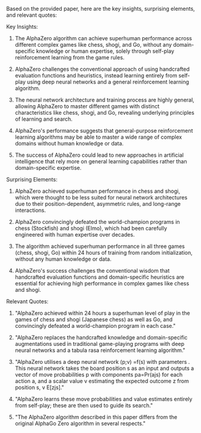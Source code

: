Based on the provided paper, here are the key insights, surprising elements, and relevant quotes:

Key Insights:

1. The AlphaZero algorithm can achieve superhuman performance across different complex games like chess, shogi, and Go, without any domain-specific knowledge or human expertise, solely through self-play reinforcement learning from the game rules.

2. AlphaZero challenges the conventional approach of using handcrafted evaluation functions and heuristics, instead learning entirely from self-play using deep neural networks and a general reinforcement learning algorithm.

3. The neural network architecture and training process are highly general, allowing AlphaZero to master different games with distinct characteristics like chess, shogi, and Go, revealing underlying principles of learning and search.

4. AlphaZero's performance suggests that general-purpose reinforcement learning algorithms may be able to master a wide range of complex domains without human knowledge or data.

5. The success of AlphaZero could lead to new approaches in artificial intelligence that rely more on general learning capabilities rather than domain-specific expertise.

Surprising Elements:

1. AlphaZero achieved superhuman performance in chess and shogi, which were thought to be less suited for neural network architectures due to their position-dependent, asymmetric rules, and long-range interactions.

2. AlphaZero convincingly defeated the world-champion programs in chess (Stockfish) and shogi (Elmo), which had been carefully engineered with human expertise over decades.

3. The algorithm achieved superhuman performance in all three games (chess, shogi, Go) within 24 hours of training from random initialization, without any human knowledge or data.

4. AlphaZero's success challenges the conventional wisdom that handcrafted evaluation functions and domain-specific heuristics are essential for achieving high performance in complex games like chess and shogi.

Relevant Quotes:

1. "AlphaZero achieved within 24 hours a superhuman level of play in the games of chess and shogi (Japanese chess) as well as Go, and convincingly defeated a world-champion program in each case."

2. "AlphaZero replaces the handcrafted knowledge and domain-specific augmentations used in traditional game-playing programs with deep neural networks and a tabula rasa reinforcement learning algorithm."

3. "AlphaZero utilises a deep neural network (p;v) =f(s) with parameters . This neural network takes the board position s as an input and outputs a vector of move probabilities p with components pa=Pr(ajs) for each action a, and a scalar value v estimating the expected outcome z from position s, v E[zjs]."

4. "AlphaZero learns these move probabilities and value estimates entirely from self-play; these are then used to guide its search."

5. "The AlphaZero algorithm described in this paper differs from the original AlphaGo Zero algorithm in several respects."